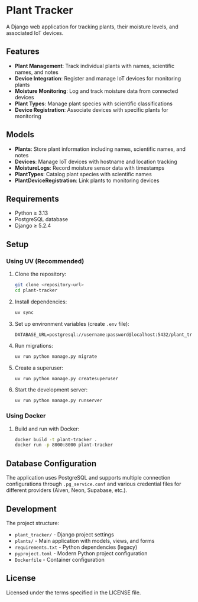 # Plant Tracker

A Django web application for tracking plants, their moisture levels, and associated IoT devices.

## Features

- **Plant Management**: Track individual plants with names, scientific names, and notes
- **Device Integration**: Register and manage IoT devices for monitoring plants
- **Moisture Monitoring**: Log and track moisture data from connected devices
- **Plant Types**: Manage plant species with scientific classifications
- **Device Registration**: Associate devices with specific plants for monitoring

## Models

- **Plants**: Store plant information including names, scientific names, and notes
- **Devices**: Manage IoT devices with hostname and location tracking
- **MoistureLogs**: Record moisture sensor data with timestamps
- **PlantTypes**: Catalog plant species with scientific names
- **PlantDeviceRegistration**: Link plants to monitoring devices

## Requirements

- Python ≥ 3.13
- PostgreSQL database
- Django ≥ 5.2.4

## Setup

### Using UV (Recommended)

1. Clone the repository:
   ```bash
   git clone <repository-url>
   cd plant-tracker
   ```

2. Install dependencies:
   ```bash
   uv sync
   ```

3. Set up environment variables (create `.env` file):
   ```
   DATABASE_URL=postgresql://username:password@localhost:5432/plant_tracker
   ```

4. Run migrations:
   ```bash
   uv run python manage.py migrate
   ```

5. Create a superuser:
   ```bash
   uv run python manage.py createsuperuser
   ```

6. Start the development server:
   ```bash
   uv run python manage.py runserver
   ```

### Using Docker

1. Build and run with Docker:
   ```bash
   docker build -t plant-tracker .
   docker run -p 8000:8000 plant-tracker
   ```

## Database Configuration

The application uses PostgreSQL and supports multiple connection configurations through `.pg_service.conf` and various credential files for different providers (Aiven, Neon, Supabase, etc.).

## Development

The project structure:
- `plant_tracker/` - Django project settings
- `plants/` - Main application with models, views, and forms
- `requirements.txt` - Python dependencies (legacy)
- `pyproject.toml` - Modern Python project configuration
- `Dockerfile` - Container configuration

## License

Licensed under the terms specified in the LICENSE file.